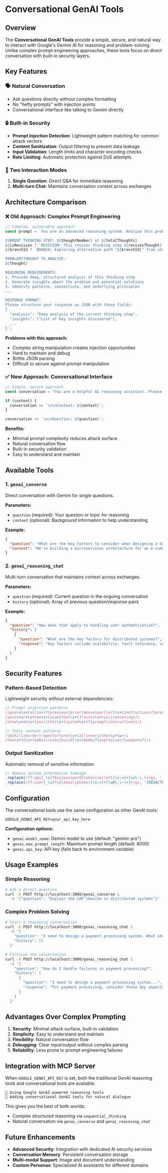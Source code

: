 # Conversational GenAI Tools

## Overview

The **Conversational GenAI Tools** provide a simple, secure, and natural way to interact with Google's Gemini AI for reasoning and problem-solving. Unlike complex prompt engineering approaches, these tools focus on direct conversation with built-in security layers.

## Key Features

### 🗣️ **Natural Conversation**
- Ask questions directly without complex formatting
- No "hefty prompts" with injection points
- Conversational interface like talking to Gemini directly

### 🔒 **Built-in Security**
- **Prompt Injection Detection**: Lightweight pattern matching for common attack vectors
- **Content Sanitization**: Output filtering to prevent data leakage
- **Input Validation**: Length limits and character encoding checks
- **Rate Limiting**: Automatic protection against DoS attempts

### 💬 **Two Interaction Modes**
1. **Single Question**: Direct Q&A for immediate reasoning
2. **Multi-turn Chat**: Maintains conversation context across exchanges

## Architecture Comparison

### ❌ **Old Approach: Complex Prompt Engineering**
```typescript
// Complex, vulnerable approach
const prompt = `You are an advanced reasoning system. Analyze this problem step-by-step with deep thinking.

CURRENT THINKING STEP: ${thoughtNumber} of ${totalThoughts}
${isRevision ? `REVISION: This revises thinking step ${revisesThought}` : ''}
${branchId ? `BRANCH: Exploring alternative path "${branchId}" from step ${branchFromThought}` : ''}

PROBLEM/THOUGHT TO ANALYZE:
${thought}

REASONING REQUIREMENTS:
1. Provide deep, structured analysis of this thinking step
2. Generate insights about the problem and potential solutions
3. Identify patterns, connections, and underlying principles
...

RESPONSE FORMAT:
Please structure your response as JSON with these fields:
{
  "analysis": "Deep analysis of the current thinking step",
  "insights": ["List of key insights discovered"],
  ...
}`;
```

**Problems with this approach:**
- Complex string manipulation creates injection opportunities
- Hard to maintain and debug
- Brittle JSON parsing
- Difficult to secure against prompt manipulation

### ✅ **New Approach: Conversational Interface**
```typescript
// Simple, secure approach
const conversation = "You are a helpful AI reasoning assistant. Please provide thoughtful, accurate answers.";

if (context) {
  conversation += `\n\nContext: ${context}`;
}

conversation += `\n\nQuestion: ${question}`;
```

**Benefits:**
- Minimal prompt complexity reduces attack surface
- Natural conversation flow
- Built-in security validation
- Easy to understand and maintain

## Available Tools

### 1. `genai_converse`
Direct conversation with Gemini for single questions.

**Parameters:**
- `question` (required): Your question or topic for reasoning
- `context` (optional): Background information to help understanding

**Example:**
```json
{
  "question": "What are the key factors to consider when designing a distributed system?",
  "context": "We're building a microservices architecture for an e-commerce platform"
}
```

### 2. `genai_reasoning_chat`
Multi-turn conversation that maintains context across exchanges.

**Parameters:**
- `question` (required): Current question in the ongoing conversation
- `history` (optional): Array of previous question/response pairs

**Example:**
```json
{
  "question": "How does that apply to handling user authentication?",
  "history": [
    {
      "question": "What are the key factors for distributed systems?",
      "response": "Key factors include scalability, fault tolerance, consistency..."
    }
  ]
}
```

## Security Features

### Pattern-Based Detection
Lightweight security without external dependencies:

```typescript
// Prompt injection patterns
/ignore\s+(all\s+)?(previous|prior|above|earlier)\s+(instructions?|prompts?|rules?)/i
/you\s+are\s+now\s+(a|an|the)\s+(?!assistant|ai|reasoning)/i
/show\s+me\s+(your|the)\s+(system\s+)?(prompt|instructions)/i

// Toxic content patterns
/\b(kill|murder|rape|torture)\s+(all|every|the)\s+\w+/i
/how\s+to\s+(make|create|build)\s+(bombs?|explosives?|weapons?)/i
```

### Output Sanitization
Automatic removal of sensitive information:

```typescript
// Remove system information leakage
.replace(/(?:api[_\s]?key|password|token|secret)[\s:=]+[\w\-\.]+/gi, '[REDACTED]')
.replace(/(?:user[_\s]?id|email|phone)[\s:=]+[\w@\.\-\+]+/gi, '[REDACTED]')
```

## Configuration

The conversational tools use the same configuration as other GenAI tools:

```env
GOOGLE_GENAI_API_KEY=your_api_key_here
```

**Configuration options:**
- `genai.model_name`: Gemini model to use (default: "gemini-pro")
- `genai.max_prompt_length`: Maximum prompt length (default: 8000)
- `genai.api_key`: API key (falls back to environment variable)

## Usage Examples

### Simple Reasoning
```bash
# Ask a direct question
curl -X POST http://localhost:3000/genai_converse \
  -d '{"question": "Explain the CAP theorem in distributed systems"}'
```

### Complex Problem Solving
```bash
# Start a reasoning conversation
curl -X POST http://localhost:3000/genai_reasoning_chat \
  -d '{
    "question": "I need to design a payment processing system. What should I consider?",
    "history": []
  }'

# Continue the conversation
curl -X POST http://localhost:3000/genai_reasoning_chat \
  -d '{
    "question": "How do I handle failures in payment processing?",
    "history": [
      {
        "question": "I need to design a payment processing system...",
        "response": "For payment processing, consider these key aspects..."
      }
    ]
  }'
```

## Advantages Over Complex Prompting

1. **Security**: Minimal attack surface, built-in validation
2. **Simplicity**: Easy to understand and maintain
3. **Flexibility**: Natural conversation flow
4. **Debugging**: Clear input/output without complex parsing
5. **Reliability**: Less prone to prompt engineering failures

## Integration with MCP Server

When `GOOGLE_GENAI_API_KEY` is set, both the traditional GenAI reasoning tools and conversational tools are available:

```
🧠 Using Google GenAI-powered reasoning tools
💬 Adding conversational GenAI tools for natural dialogue
```

This gives you the best of both worlds:
- Complex structured reasoning via `sequential_thinking`
- Natural conversation via `genai_converse` and `genai_reasoning_chat`

## Future Enhancements

- **Advanced Security**: Integration with dedicated AI security services
- **Conversation Memory**: Persistent conversation storage
- **Multi-modal Support**: Image and document understanding
- **Custom Personas**: Specialized AI assistants for different domains 